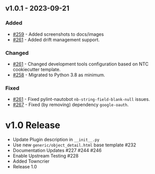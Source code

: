 <!-- markdownlint-disable MD024 -->

## v1.0.1 - 2023-09-21

### Added

- [#259](https://github.com/nautobot/nautobot-plugin-circuit-maintenance/issues/259) - Added screenshots to docs/images
- [#261](https://github.com/nautobot/nautobot-plugin-circuit-maintenance/issues/261) - Added drift management support.

### Changed

- [#261](https://github.com/nautobot/nautobot-plugin-circuit-maintenance/issues/261) - Changed development tools configuration based on NTC cookiecutter template.
- [#258](https://github.com/nautobot/nautobot-plugin-circuit-maintenance/issues/258) - Migrated to Python 3.8 as minimum.

### Fixed

- [#261](https://github.com/nautobot/nautobot-plugin-circuit-maintenance/issues/261) - Fixed pylint-nautobot `nb-string-field-blank-null` issues.
- [#267](https://github.com/nautobot/nautobot-plugin-circuit-maintenance/issues/267) - Fixed (by removing) dependency `google-oauth`.

# v1.0 Release

<!-- towncrier release notes start -->

- Update Plugin description in `__init__.py`
- Use new `generic/object_detail.html` base template #232
- Documentation Updates #227 #244 #246
- Enable Upstream Testing #228
- Added Towncrier
- Release 1.0
